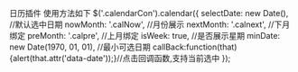 日历插件
使用方法如下
$('.calendarCon').calendar({
    selectDate: new Date(), //默认选中日期
    nowMonth: '.calNow', //月份展示
    nextMonth: '.calnext', //下月绑定
    preMonth: '.calpre', //上月绑定
    isWeek: true, //是否展示星期
    minDate: new Date(1970, 01, 01), //最小可选日期
    callBack:function(that){alert(that.attr('data-date'));}//点击回调函数,支持当前选中
});
